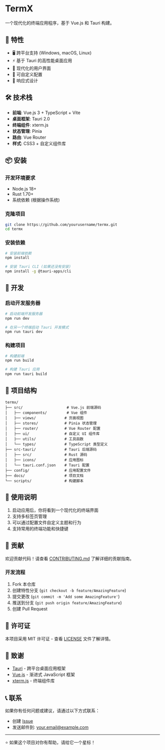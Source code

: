 # TermX

一个现代化的终端应用程序，基于 Vue.js 和 Tauri 构建。

## 🚀 特性

- 🖥️ 跨平台支持 (Windows, macOS, Linux)
- ⚡ 基于 Tauri 的高性能桌面应用
- 🎨 现代化的用户界面
- 🔧 可自定义配置
- 📱 响应式设计

## 🛠️ 技术栈

- **前端**: Vue.js 3 + TypeScript + Vite
- **桌面框架**: Tauri 2.0
- **终端组件**: xterm.js
- **状态管理**: Pinia
- **路由**: Vue Router
- **样式**: CSS3 + 自定义组件库

## 📦 安装

### 开发环境要求

- Node.js 18+ 
- Rust 1.70+
- 系统依赖 (根据操作系统)

### 克隆项目

```bash
git clone https://github.com/yourusername/termx.git
cd termx
```

### 安装依赖

```bash
# 安装前端依赖
npm install

# 安装 Tauri CLI (如果还没有安装)
npm install -g @tauri-apps/cli
```

## 🚀 开发

### 启动开发服务器

```bash
# 启动前端开发服务器
npm run dev

# 在另一个终端启动 Tauri 开发模式
npm run tauri dev
```

### 构建项目

```bash
# 构建前端
npm run build

# 构建 Tauri 应用
npm run tauri build
```

## 📁 项目结构

```
termx/
├── src/                    # Vue.js 前端源码
│   ├── components/         # Vue 组件
│   ├── views/             # 页面视图
│   ├── stores/            # Pinia 状态管理
│   ├── router/            # Vue Router 配置
│   ├── ui/                # 自定义 UI 组件库
│   ├── utils/             # 工具函数
│   └── types/             # TypeScript 类型定义
├── src-tauri/             # Tauri 后端源码
│   ├── src/               # Rust 源码
│   ├── icons/             # 应用图标
│   └── tauri.conf.json    # Tauri 配置
├── config/                # 应用配置文件
├── docs/                  # 项目文档
└── scripts/               # 构建脚本
```

## 🎯 使用说明

1. 启动应用后，你将看到一个现代化的终端界面
2. 支持多标签页管理
3. 可以通过配置文件自定义主题和行为
4. 支持常用的终端功能和快捷键

## 🤝 贡献

欢迎贡献代码！请查看 [CONTRIBUTING.md](CONTRIBUTING.md) 了解详细的贡献指南。

### 开发流程

1. Fork 本仓库
2. 创建特性分支 (`git checkout -b feature/AmazingFeature`)
3. 提交更改 (`git commit -m 'Add some AmazingFeature'`)
4. 推送到分支 (`git push origin feature/AmazingFeature`)
5. 创建 Pull Request

## 📄 许可证

本项目采用 MIT 许可证 - 查看 [LICENSE](LICENSE) 文件了解详情。

## 🙏 致谢

- [Tauri](https://tauri.app/) - 跨平台桌面应用框架
- [Vue.js](https://vuejs.org/) - 渐进式 JavaScript 框架
- [xterm.js](https://xtermjs.org/) - 终端组件库

## 📞 联系

如果你有任何问题或建议，请通过以下方式联系：

- 创建 [Issue](https://github.com/yourusername/termx/issues)
- 发送邮件到: your.email@example.com

---

⭐ 如果这个项目对你有帮助，请给它一个星标！
